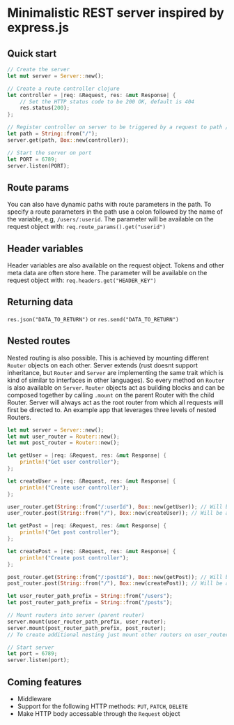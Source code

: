 # Minimalistic REST server inspired by express.js

## Quick start
```rust
// Create the server
let mut server = Server::new();

// Create a route controller clojure
let controller = |req: &Request, res: &mut Response| { 
	// Set the HTTP status code to be 200 OK, default is 404
	res.status(200);
};

// Register controller on server to be triggered by a request to path / and method: GET
let path = String::from("/");
server.get(path, Box::new(controller));

// Start the server on port
let PORT = 6789;
server.listen(PORT);
```
## Route params
You can also have dynamic paths with route parameters in the path.
To specify a route parameters in the path use a colon followed by the name of the variable, e.g, ```/users/:userid```.
The parameter will be available on the request object with: ```req.route_params().get("userid")```
	

## Header variables
Header variables are also available on the request object. Tokens and other meta data are often store here. 
The parameter will be available on the request object with: ```req.headers.get("HEADER_KEY")```


## Returning data
```res.json("DATA_TO_RETURN")```
or
```res.send("DATA_TO_RETURN")```

## Nested routes
Nested routing is also possible. This is achieved by mounting different ```Router``` objects on each other. Server extends (rust doesnt support inheritance, but ```Router``` and ```Server``` are implementing the same trait which is kind of similar to interfaces in other languages). So every method on ```Router``` is also available on ```Server```. ```Router``` objects act as building blocks and can
be composed together by calling ```.mount``` on the parent Router with the child Router. Server will always act as the root router from which all requests will first be directed to.
An example app that leverages three levels of nested Routers.
```rust
let mut server = Server::new();
let mut user_router = Router::new();
let mut post_router = Router::new();

let getUser = |req: &Request, res: &mut Response| {
    println!("Get user controller");
};

let createUser = |req: &Request, res: &mut Response| {
    println!("Create user controller");
};

user_router.get(String::from("/:userId"), Box::new(getUser)); // Will be accessible at path: /users/:userId
user_router.post(String::from("/"), Box::new(createUser)); // Will be accessible at path: /users

let getPost = |req: &Request, res: &mut Response| {
    println!("Get post controller");
};

let createPost = |req: &Request, res: &mut Response| {
    println!("Create post controller");
};

post_router.get(String::from("/:postId"), Box::new(getPost)); // Will be accessible at path: /posts/:postId
post_router.post(String::from("/"), Box::new(createPost)); // Will be accessible at path: /posts

let user_router_path_prefix = String::from("/users");
let post_router_path_prefix = String::from("/posts");

// Mount routers into server (parent router)
server.mount(user_router_path_prefix, user_router); 
server.mount(post_router_path_prefix, post_router);
// To create additional nesting just mount other routers on user_router or post_router or some other router

// Start server
let port = 6789;
server.listen(port);
```



## Coming features
 - Middleware
 - Support for the following HTTP methods: ```PUT```, ```PATCH```, ```DELETE```
 - Make HTTP body accessable through the ```Request``` object
